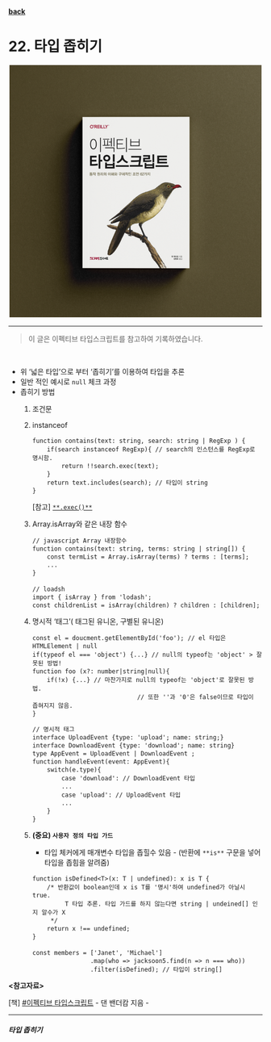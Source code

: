 #### [back](../../../README.md) &nbsp;&nbsp; 

# 22. 타입 좁히기

<p align="center" style="width:500px; margin: 0 auto">
    <img src="../../image/main.png">
</p>

---

> 이 글은 이펙티브 타입스크립트를 참고하여 기록하였습니다.
<br>

- 위 ‘넓은 타입’으로 부터 ‘좁히기’를 이용하여 타입을 추론
- 일반 적인 예시로 `null` 체크 과정
- 좁히기 방법
    1. 조건문
    2. instanceof
        
        ```tsx
        function contains(text: string, search: string | RegExp ) {
        	if(search instanceof RegExp){ // search의 인스턴스를 RegExp로 명시함.
        		return !!search.exec(text);
        	}
        	return text.includes(search); // 타입이 string
        }
        ```
        
        [참고] [`**.exec()**`](https://zetawiki.com/wiki/%EC%9E%90%EB%B0%94%EC%8A%A4%ED%81%AC%EB%A6%BD%ED%8A%B8_exec()_%EB%A9%94%EC%86%8C%EB%93%9C)
        
    3. Array.isArray와 같은 내장 함수
        
        ```tsx
        // javascript Array 내장함수
        function contains(text: string, terms: string | string[]) {
        	const termList = Array.isArray(terms) ? terms : [terms];
        	...
        }
        
        // loadsh
        import { isArray } from 'lodash';
        const childrenList = isArray(children) ? children : [children];
        ```
        
    4. 명시적 ‘태그’( 태그된 유니온, 구별된 유니온)
        
        ```tsx
        const el = doucment.getElementById('foo'); // el 타입은 HTMLElement | null
        if(typeof el === 'object') {...} // null의 typeof는 'object' > 잘못된 방법!
        function foo (x?: number|string|null){
        	if(!x) {...} // 마찬가지로 null의 typeof는 'object'로 잘못된 방법.
        							 // 또한 ''과 '0'은 false이므로 타입이 좁혀지지 않음.
        }
        ```
        
        ```tsx
        // 명시적 태그
        interface UploadEvent {type: 'upload'; name: string;}
        interface DownloadEvent {type: 'download'; name: string}
        type AppEvent = UploadEvent | DownloadEvent ;
        function handleEvent(event: AppEvent){
        	switch(e.type){
        		case 'download': // DownloadEvent 타입
        		...
        		case 'upload': // UploadEvent 타입 
        		...
        	}
        }
        ```
        
    5. **(중요) `사용자 정의 타입 가드`** 
        - 타입 체커에게 매개변수 타입을 좁힐수 있음 - (반환에 `**is**` 구문을 넣어 타입을 좁힘을 알려줌)
        
        ```tsx
        function isDefined<T>(x: T | undefined): x is T {
        	/* 반환값이 boolean인데 x is T를 '명시'하여 undefined가 아닐시 true.
        		 T 타입 추론. 타입 가드를 하지 않는다면 string | undeined[] 인지 알수가 X
        	 */
        	return x !== undefined;
        }
        
        const members = ['Janet', 'Michael']
        				.map(who => jacksoon5.find(n => n === who))
        				.filter(isDefined); // 타입이 string[]
        ```

<strong><참고자료></strong>

[책] [#이펙티브 타입스크립트][effective-typescript] - 댄 밴더캄 지음 -

---

##### 타입 좁히기

[effective-typescript]: https://www.aladin.co.kr/shop/wproduct.aspx?ItemId=273193135&start=slayer
[sangcho]: https://github.com/SangchoKim
[taeHyen]: https://github.com/rlaxogus0517
[kangHyen]: https://github.com/bebekh1216
[sumin]: https://github.com/ttumzzi
